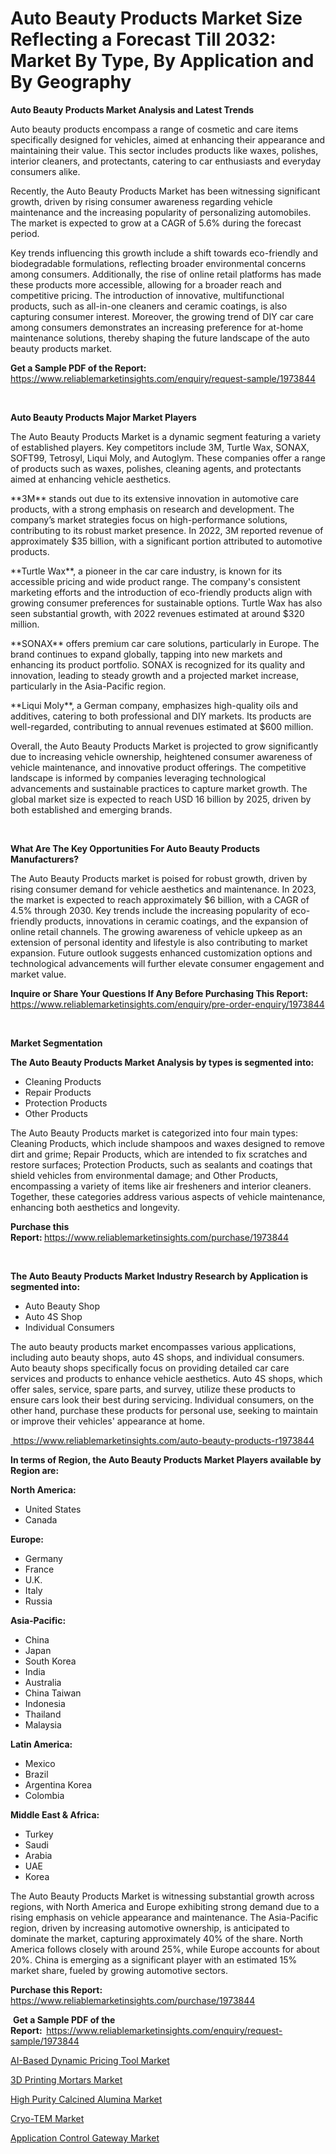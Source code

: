 <p><h1>Auto Beauty Products Market Size Reflecting a Forecast Till 2032: Market By Type, By Application and By Geography</h1></p><p><strong>Auto Beauty Products Market Analysis and Latest Trends</strong></p>
<p><p>Auto beauty products encompass a range of cosmetic and care items specifically designed for vehicles, aimed at enhancing their appearance and maintaining their value. This sector includes products like waxes, polishes, interior cleaners, and protectants, catering to car enthusiasts and everyday consumers alike. </p><p>Recently, the Auto Beauty Products Market has been witnessing significant growth, driven by rising consumer awareness regarding vehicle maintenance and the increasing popularity of personalizing automobiles. The market is expected to grow at a CAGR of 5.6% during the forecast period. </p><p>Key trends influencing this growth include a shift towards eco-friendly and biodegradable formulations, reflecting broader environmental concerns among consumers. Additionally, the rise of online retail platforms has made these products more accessible, allowing for a broader reach and competitive pricing. The introduction of innovative, multifunctional products, such as all-in-one cleaners and ceramic coatings, is also capturing consumer interest. Moreover, the growing trend of DIY car care among consumers demonstrates an increasing preference for at-home maintenance solutions, thereby shaping the future landscape of the auto beauty products market.</p></p>
<p><strong>Get a Sample PDF of the Report:&nbsp;</strong> <a href="https://www.reliablemarketinsights.com/enquiry/request-sample/1973844?utm_campaign=2269&utm_medium=2&utm_source=Github&utm_content=ia&utm_term=31012025&utm_id=auto-beauty-products">https://www.reliablemarketinsights.com/enquiry/request-sample/1973844</a></p>
<p>&nbsp;</p>
<p><strong>Auto Beauty Products Major Market Players</strong></p>
<p><p>The Auto Beauty Products Market is a dynamic segment featuring a variety of established players. Key competitors include 3M, Turtle Wax, SONAX, SOFT99, Tetrosyl, Liqui Moly, and Autoglym. These companies offer a range of products such as waxes, polishes, cleaning agents, and protectants aimed at enhancing vehicle aesthetics.</p><p>**3M** stands out due to its extensive innovation in automotive care products, with a strong emphasis on research and development. The company’s market strategies focus on high-performance solutions, contributing to its robust market presence. In 2022, 3M reported revenue of approximately $35 billion, with a significant portion attributed to automotive products.</p><p>**Turtle Wax**, a pioneer in the car care industry, is known for its accessible pricing and wide product range. The company's consistent marketing efforts and the introduction of eco-friendly products align with growing consumer preferences for sustainable options. Turtle Wax has also seen substantial growth, with 2022 revenues estimated at around $320 million.</p><p>**SONAX** offers premium car care solutions, particularly in Europe. The brand continues to expand globally, tapping into new markets and enhancing its product portfolio. SONAX is recognized for its quality and innovation, leading to steady growth and a projected market increase, particularly in the Asia-Pacific region.</p><p>**Liqui Moly**, a German company, emphasizes high-quality oils and additives, catering to both professional and DIY markets. Its products are well-regarded, contributing to annual revenues estimated at $600 million.</p><p>Overall, the Auto Beauty Products Market is projected to grow significantly due to increasing vehicle ownership, heightened consumer awareness of vehicle maintenance, and innovative product offerings. The competitive landscape is informed by companies leveraging technological advancements and sustainable practices to capture market growth. The global market size is expected to reach USD 16 billion by 2025, driven by both established and emerging brands.</p></p>
<p>&nbsp;</p>
<p><strong>What Are The Key Opportunities For Auto Beauty Products Manufacturers?</strong></p>
<p><p>The Auto Beauty Products market is poised for robust growth, driven by rising consumer demand for vehicle aesthetics and maintenance. In 2023, the market is expected to reach approximately $6 billion, with a CAGR of 4.5% through 2030. Key trends include the increasing popularity of eco-friendly products, innovations in ceramic coatings, and the expansion of online retail channels. The growing awareness of vehicle upkeep as an extension of personal identity and lifestyle is also contributing to market expansion. Future outlook suggests enhanced customization options and technological advancements will further elevate consumer engagement and market value.</p></p>
<p><strong>Inquire or Share Your Questions If Any Before Purchasing This Report:</strong> <a href="https://www.reliablemarketinsights.com/enquiry/pre-order-enquiry/1973844?utm_campaign=2269&utm_medium=2&utm_source=Github&utm_content=ia&utm_term=31012025&utm_id=auto-beauty-products">https://www.reliablemarketinsights.com/enquiry/pre-order-enquiry/1973844</a></p>
<p>&nbsp;</p>
<p><strong>Market Segmentation</strong></p>
<p><strong>The Auto Beauty Products Market Analysis by types is segmented into:</strong></p>
<p><ul><li>Cleaning Products</li><li>Repair Products</li><li>Protection Products</li><li>Other Products</li></ul></p>
<p><p>The Auto Beauty Products market is categorized into four main types: Cleaning Products, which include shampoos and waxes designed to remove dirt and grime; Repair Products, which are intended to fix scratches and restore surfaces; Protection Products, such as sealants and coatings that shield vehicles from environmental damage; and Other Products, encompassing a variety of items like air fresheners and interior cleaners. Together, these categories address various aspects of vehicle maintenance, enhancing both aesthetics and longevity.</p></p>
<p><strong>Purchase this Report:&nbsp;</strong><a href="https://www.reliablemarketinsights.com/purchase/1973844?utm_campaign=2269&utm_medium=2&utm_source=Github&utm_content=ia&utm_term=31012025&utm_id=auto-beauty-products">https://www.reliablemarketinsights.com/purchase/1973844</a></p>
<p>&nbsp;</p>
<p><strong>The Auto Beauty Products Market Industry Research by Application is segmented into:</strong></p>
<p><ul><li>Auto Beauty Shop</li><li>Auto 4S Shop</li><li>Individual Consumers</li></ul></p>
<p><p>The auto beauty products market encompasses various applications, including auto beauty shops, auto 4S shops, and individual consumers. Auto beauty shops specifically focus on providing detailed car care services and products to enhance vehicle aesthetics. Auto 4S shops, which offer sales, service, spare parts, and survey, utilize these products to ensure cars look their best during servicing. Individual consumers, on the other hand, purchase these products for personal use, seeking to maintain or improve their vehicles' appearance at home.</p></p>
<p><a href="https://www.reliablemarketinsights.com/auto-beauty-products-r1973844?utm_campaign=2269&utm_medium=2&utm_source=Github&utm_content=ia&utm_term=31012025&utm_id=auto-beauty-products">&nbsp;https://www.reliablemarketinsights.com/auto-beauty-products-r1973844</a></p>
<p><strong>In terms of Region, the Auto Beauty Products Market Players available by Region are:</strong></p>
<p>
    <p> <strong> North America: </strong>
        <ul>
            <li>United States</li>
            <li>Canada</li>
        </ul>
        </p> 
    <p> <strong> Europe: </strong>
        <ul>
            <li>Germany</li>
            <li>France</li>
            <li>U.K.</li>
            <li>Italy</li>
            <li>Russia</li>
        </ul>
        </p> 
    <p> <strong> Asia-Pacific: </strong>
        <ul>
            <li>China</li>
            <li>Japan</li>
            <li>South Korea</li>
            <li>India</li>
            <li>Australia</li>
            <li>China Taiwan</li>
            <li>Indonesia</li>
            <li>Thailand</li>
            <li>Malaysia</li>
        </ul>
        </p> 
    <p> <strong> Latin America: </strong>
        <ul>
            <li>Mexico</li>
            <li>Brazil</li>
            <li>Argentina Korea</li>
            <li>Colombia</li>
        </ul>
        </p> 
    <p> <strong> Middle East & Africa: </strong>
        <ul>
            <li>Turkey</li>
            <li>Saudi</li>
            <li>Arabia</li>
            <li>UAE</li>
            <li>Korea</li>
        </ul>
    </p>
    </p>
<p><p>The Auto Beauty Products Market is witnessing substantial growth across regions, with North America and Europe exhibiting strong demand due to a rising emphasis on vehicle appearance and maintenance. The Asia-Pacific region, driven by increasing automotive ownership, is anticipated to dominate the market, capturing approximately 40% of the share. North America follows closely with around 25%, while Europe accounts for about 20%. China is emerging as a significant player with an estimated 15% market share, fueled by growing automotive sectors.</p></p>
<p><strong>Purchase this Report: </strong><a href="https://www.reliablemarketinsights.com/purchase/1973844?utm_campaign=2269&utm_medium=2&utm_source=Github&utm_content=ia&utm_term=31012025&utm_id=auto-beauty-products">https://www.reliablemarketinsights.com/purchase/1973844</a></p>
<p>&nbsp;<strong>Get a Sample PDF of the Report:&nbsp;&nbsp;</strong><a href="https://www.reliablemarketinsights.com/enquiry/request-sample/1973844?utm_campaign=2269&utm_medium=2&utm_source=Github&utm_content=ia&utm_term=31012025&utm_id=auto-beauty-products">https://www.reliablemarketinsights.com/enquiry/request-sample/1973844</a></p>
<p><strong></strong></p>
<p><p><a href="https://www.linkedin.com/pulse/global-analysis-ai-based-dynamic-pricing-tool-market-size-y2zkf?utm_campaign=2269&utm_medium=2&utm_source=Github&utm_content=ia&utm_term=31012025&utm_id=auto-beauty-products">AI-Based Dynamic Pricing Tool Market</a></p><p><a href="https://www.linkedin.com/pulse/market-trends-report-analyzing-3d-printing-mortars-markets-3htac?utm_campaign=2269&utm_medium=2&utm_source=Github&utm_content=ia&utm_term=31012025&utm_id=auto-beauty-products">3D Printing Mortars Market</a></p><p><a href="https://github.com/skerretflossie9297/Market-Research-Report-List-1/blob/main/high-purity-calcined-alumina-market.md?utm_campaign=2269&utm_medium=2&utm_source=Github&utm_content=ia&utm_term=31012025&utm_id=auto-beauty-products">High Purity Calcined Alumina Market</a></p><p><a href="https://www.linkedin.com/pulse/cryo-tem-market-analysis-major-challenges-sales-volume-e5syf?utm_campaign=2269&utm_medium=2&utm_source=Github&utm_content=ia&utm_term=31012025&utm_id=auto-beauty-products">Cryo-TEM Market</a></p><p><a href="https://www.linkedin.com/pulse/application-control-gateway-market-analysis-report-global-zh7ff?utm_campaign=2269&utm_medium=2&utm_source=Github&utm_content=ia&utm_term=31012025&utm_id=auto-beauty-products">Application Control Gateway Market</a></p></p>
